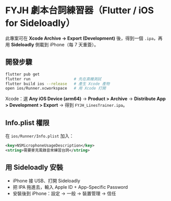# FYJH 劇本台詞練習器（Flutter / iOS for Sideloadly）

此專案可在 **Xcode Archive → Export (Development)** 後，得到一個 `.ipa`，再用 **Sideloadly** 側載到 iPhone（每 7 天重簽）。

## 開發步驟
```bash
flutter pub get
flutter run                   # 先在真機測試
flutter build ios --release   # 產生 Xcode 產物
open ios/Runner.xcworkspace   # 用 Xcode 打開
```
Xcode：選 **Any iOS Device (arm64)** → **Product > Archive** → **Distribute App > Development > Export** → 得到 `FYJH_LinesTrainer.ipa`。

## Info.plist 權限
在 `ios/Runner/Info.plist` 加入：
```xml
<key>NSMicrophoneUsageDescription</key>
<string>需要麥克風錄音來練習台詞</string>
```

## 用 Sideloadly 安裝
- iPhone 接 USB、打開 Sideloadly
- 把 IPA 拖進去，輸入 Apple ID + App-Specific Password
- 安裝後到 iPhone：設定 → 一般 → 裝置管理 → 信任
